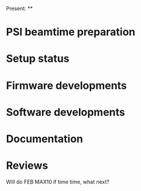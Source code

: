 Present: **

# PSI beamtime preparation #

# Setup status #
 
# Firmware developments #

# Software developments #


# Documentation #


# Reviews #
Will do FEB MAX10 if time time, what next?